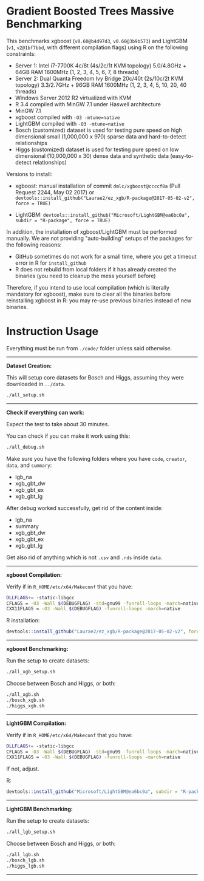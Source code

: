 # Gradient Boosted Trees Massive Benchmarking

This benchmarks xgboost (`v0.60@b4d97d3`, `v0.60@3b9b573`) and LightGBM (`v1`, `v2@1bf7bbd`, with different compilation flags) using R on the following constraints:

- Server 1: Intel i7-7700K 4c/8t (4s/2c/1t KVM topology) 5.0/4.8GHz + 64GB RAM 1600MHz (1, 2, 3, 4, 5, 6, 7, 8 threads)
- Server 2: Dual Quanta Freedom Ivy Bridge 20c/40t (2s/10c/2t KVM topology) 3.3/2.7GHz + 96GB RAM 1600MHz (1, 2, 3, 4, 5, 10, 20, 40 threads)
- Windows Server 2012 R2 virtualized with KVM
- R 3.4 compiled with MinGW 7.1 under Haswell architecture
- MinGW 7.1
- xgboost compiled with `-O3 -mtune=native`
- LightGBM compiled with `-O3 -mtune=native`
- Bosch (customized) dataset is used for testing pure speed on high dimensional small (1,000,000 x 970) sparse data and hard-to-detect relationships
- Higgs (customized) dataset is used for testing pure speed on low dimensional (10,000,000 x 30) dense data and synthetic data (easy-to-detect relationships)

Versions to install:

* xgboost: manual installation of commit `dmlc/xgboost@ccccf8a` (Pull Request 2244, May 02 2017) or `devtools::install_github("Laurae2/ez_xgb/R-package@2017-05-02-v2", force = TRUE)`

* LightGBM: `devtools::install_github("Microsoft/LightGBM@ea6bc0a", subdir = "R-package", force = TRUE)`

In addition, the installation of xgboost/LightGBM must be performed manually. We are not providing "auto-building" setups of the packages for the following reasons:

* GitHub sometimes do not work for a small time, where you get a timeout error in R for `install_github`
* R does not rebuild from local folders if it has already created the binaries (you need to cleanup the mess yourself before)

Therefore, if you intend to use local compilation (which is literally mandatory for xgboost), make sure to clear all the binaries before reinstalling xgboost in R: you may re-use previous binaries instead of new binaries.

# Instruction Usage

Everything must be run from `./code/` folder unless said otherwise.

---

**Dataset Creation:**

This will setup core datasets for Bosch and Higgs, assuming they were downloaded in `../data`.

```bash
./all_setup.sh
```

---

**Check if everything can work:**

Expect the test to take about 30 minutes.

You can check if you can make it work using this:

```bash
./all_debug.sh
```

Make sure you have the following folders where you have `code`, `creator`, `data`, and `summary`:

* lgb_na
* xgb_gbt_dw
* xgb_gbt_ex
* xgb_gbt_lg

After debug worked successfully, get rid of the content inside:

* lgb_na
* summary
* xgb_gbt_dw
* xgb_gbt_ex
* xgb_gbt_lg

Get also rid of anything which is not `.csv` and `.rds` inside `data`.

---

**xgboost Compilation:**

Verify if in `R_HOME/etc/x64/Makeconf` that you have:

```bash
DLLFLAGS+= -static-libgcc
CFLAGS = -O3 -Wall $(DEBUGFLAG) -std=gnu99 -funroll-loops -march=native
CXX11FLAGS = -O3 -Wall $(DEBUGFLAG) -funroll-loops -march=native
```

R installation:

```r
devtools::install_github("Laurae2/ez_xgb/R-package@2017-05-02-v2", force = TRUE)
```

---

**xgboost Benchmarking:**

Run the setup to create datasets:

```bash
./all_xgb_setup.sh
```

Choose between Bosch and Higgs, or both:

```bash
./all_xgb.sh
./bosch_xgb.sh
./higgs_xgb.sh
```

---

**LightGBM Compilation:**

Verify if in `R_HOME/etc/x64/Makeconf` that you have:

```bash
DLLFLAGS+= -static-libgcc
CFLAGS = -O3 -Wall $(DEBUGFLAG) -std=gnu99 -funroll-loops -march=native
CXX11FLAGS = -O3 -Wall $(DEBUGFLAG) -funroll-loops -march=native
```

If not, adjust.

R:

```r
devtools::install_github("Microsoft/LightGBM@ea6bc0a", subdir = "R-package", force = TRUE)
```

---

**LightGBM Benchmarking:**

Run the setup to create datasets:

```bash
./all_lgb_setup.sh
```

Choose between Bosch and Higgs, or both:

```bash
./all_lgb.sh
./bosch_lgb.sh
./higgs_lgb.sh
```

---